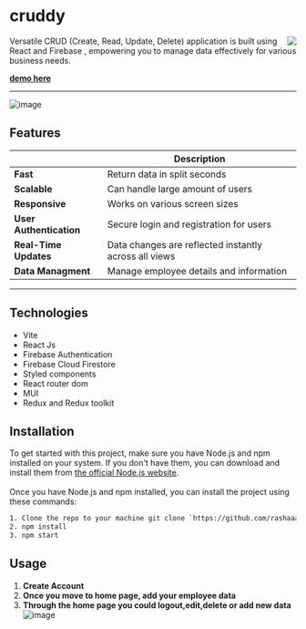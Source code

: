 # cruddy
<img align="right" src="https://img.shields.io/github/last-commit/rashaaad19/cruddy?style=plastic">
Versatile CRUD (Create, Read, Update, Delete) application is built using React and Firebase , empowering you to manage data effectively for various business needs. 

**[demo here](https://cruddy.netlify.app/)**
<hr/>

![image](https://github.com/rashaaad19/cruddy/assets/58228482/e474b4e5-0023-4e7a-b950-f65919a7567f)
## Features
| | Description |
|---|---|
| **Fast** | Return data in split seconds |
| **Scalable** | Can handle large amount of users |
| **Responsive** | Works on various screen sizes |
| **User Authentication** | Secure login and registration for users |
| **Real-Time Updates** | Data changes are reflected instantly across all views |
| **Data Managment** | Manage employee  details and  information |
<hr/>

## Technologies
* Vite
* React Js
* Firebase Authentication
* Firebase Cloud Firestore
* Styled components
* React router dom
* MUI
* Redux and Redux toolkit

## Installation 
To get started with this project, make sure you have Node.js and npm installed on your system. If you don't have them, you can download and install them from [the official Node.js website](https://nodejs.org/).
<br/>
<br/>
Once you have Node.js and npm installed, you can install the project using these commands:
```bash
1. Clone the repo to your machine git clone `https://github.com/rashaaad19/Flavor-s-food`
2. npm install
3. npm start
```

## Usage

1. **Create Account** 
2. **Once you move to home page, add your employee data** 
3. **Through the home page you could logout,edit,delete or add new data** ![image](https://github.com/rashaaad19/cruddy/assets/58228482/30ebdb66-840a-4566-9b3c-425fa41ad261)






